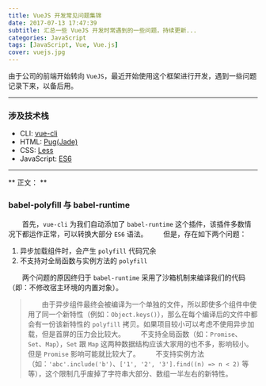 ```yaml
---
title: VueJS 开发常见问题集锦
date: 2017-07-13 17:47:39
subtitle: 汇总一些 VueJS 开发时常遇到的一些问题，持续更新...
categories: JavaScript
tags: [JavaScript, Vue, Vue.js]
cover: vuejs.jpg
---
```

由于公司的前端开始转向 `VueJS`，最近开始使用这个框架进行开发，遇到一些问题记录下来，以备后用。

---
### 涉及技术栈
- CLI: [vue-cli](https://github.com/vuejs/vue-cli)
- HTML: [Pug(Jade)](https://github.com/pugjs/pug)
- CSS: [Less](https://github.com/less/less.js)
- JavaScript: [ES6](https://github.com/lukehoban/es6features)
---
** 正文： **
### babel-polyfill 与 babel-runtime
　　首先，`vue-cli` 为我们自动添加了 `babel-runtime` 这个插件，该插件多数情况下都运作正常，可以转换大部分 `ES6` 语法。
　　但是，存在如下两个问题：

1. 异步加载组件时，会产生 `polyfill` 代码冗余
2. 不支持对全局函数与实例方法的 `polyfill`

　　两个问题的原因终归于 `babel-runtime` 采用了沙箱机制来编译我们的代码（即：不修改宿主环境的内置对象）。

>　　由于异步组件最终会被编译为一个单独的文件，所以即使多个组件中使用了同一个新特性（例如：`Object.keys()`），那么在每个编译后的文件中都会有一份该新特性的 `polyfill` 拷贝。如果项目较小可以考虑不使用异步加载，但是首屏的压力会比较大。
>　　不支持全局函数（如：`Promise`、`Set`、`Map`），`Set` 跟 `Map` 这两种数据结构应该大家用的也不多，影响较小。但是 `Promise` 影响可能就比较大了。
>　　不支持实例方法（如：`'abc'.include('b')`、`['1', '2', '3'].find((n) => n < 2)` 等等），这个限制几乎废掉了字符串大部分、数组一半左右的新特性。